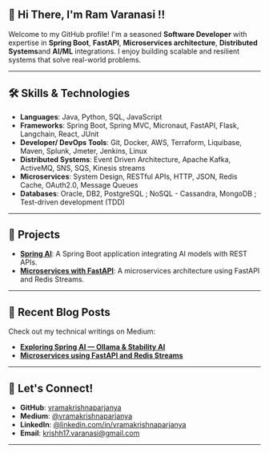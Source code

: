 ## 👋 Hi There, I'm Ram Varanasi !!

Welcome to my GitHub profile! I'm a seasoned **Software Developer** with expertise in **Spring Boot**, **FastAPI**, **Microservices architecture**, **Distributed Systems**and **AI/ML** integrations. I enjoy building scalable and resilient systems that solve real-world problems.

---

## 🛠️ Skills & Technologies
- **Languages**: Java, Python, SQL, JavaScript
- **Frameworks**:  Spring Boot, Spring MVC, Micronaut, FastAPI, Flask, Langchain, React, JUnit
- **Developer/ DevOps Tools**: Git, Docker, AWS, Terraform, Liquibase, Maven, Splunk, Jmeter, Jenkins, Linux
- **Distributed Systems**: Event Driven Architecture, Apache Kafka, ActiveMQ, SNS, SQS, Kinesis streams
- **Microservices**: System Design, RESTful APIs, HTTP, JSON, Redis Cache, OAuth2.0, Message Queues
- **Databases**: Oracle, DB2, PostgreSQL ; NoSQL - Cassandra, MongoDB ; Test-driven development (TDD)
---

## 🚀 Projects
- [**Spring AI**](https://github.com/vramakrishnaparjanya/Spring_AI): A Spring Boot application integrating AI models with REST APIs.
- [**Microservices with FastAPI**](https://github.com/vramakrishnaparjanya/microservices-with-fastapi): A microservices architecture using FastAPI and Redis Streams.

---

## 📝 Recent Blog Posts
Check out my technical writings on Medium:
- [**Exploring Spring AI — Ollama & Stability AI**]([https://vramakrishnaparjanya.medium.com/microservices-using-fastapi-and-redis-streams-f15c09206b0e](https://vramakrishnaparjanya.medium.com/exploring-spring-ai-ollama-stability-ai-a91ab08eee6b))
- [**Microservices using FastAPI and Redis Streams**](https://vramakrishnaparjanya.medium.com/microservices-using-fastapi-and-redis-streams-f15c09206b0e)

---

## 🌟 Let's Connect!
- **GitHub**: [vramakrishnaparjanya](https://github.com/vramakrishnaparjanya)
- **Medium**: [@vramakrishnaparjanya](https://vramakrishnaparjanya.medium.com/)
- **LinkedIn**: [@linkedin.com/in/vramakrishnaparjanya](https://linkedin.com/in/vramakrishnaparjanya)
- **Email**: [krishh17.varanasi@gmail.com](mailto:krishh17.varanasi@gmail.com)

---

<!--
**vramakrishnaparjanya/vramakrishnaparjanya** is a ✨ _special_ ✨ repository because its `README.md` (this file) appears on your GitHub profile.

Here are some ideas to get you started:

- 🔭 I’m currently working on ...
- 🌱 I’m currently learning ...
- 👯 I’m looking to collaborate on ...
- 🤔 I’m looking for help with ...
- 💬 Ask me about ...
- 📫 How to reach me: ...
- 😄 Pronouns: ...
- ⚡ Fun fact: ...
-->
